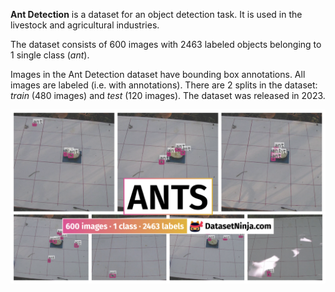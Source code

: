 **Ant Detection** is a dataset for an object detection task. It is used in the livestock and agricultural industries. 

The dataset consists of 600 images with 2463 labeled objects belonging to 1 single class (*ant*).

Images in the Ant Detection dataset have bounding box annotations. All images are labeled (i.e. with annotations). There are 2 splits in the dataset: *train* (480 images) and *test* (120 images). The dataset was released in 2023.

<img src="https://github.com/dataset-ninja/ant-2/raw/main/visualizations/poster.png">
